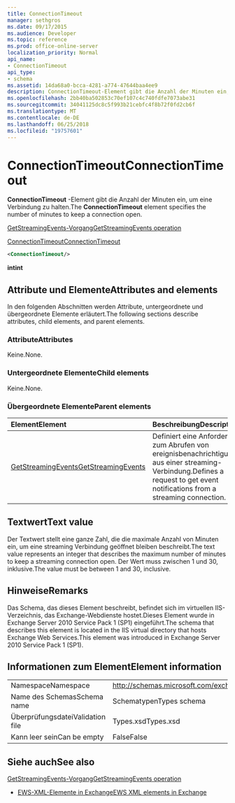 ```yaml
---
title: ConnectionTimeout
manager: sethgros
ms.date: 09/17/2015
ms.audience: Developer
ms.topic: reference
ms.prod: office-online-server
localization_priority: Normal
api_name:
- ConnectionTimeout
api_type:
- schema
ms.assetid: 14da68a0-bcca-4281-a774-47644baa4ee9
description: ConnectionTimeout-Element gibt die Anzahl der Minuten ein, um eine Verbindung zu halten.
ms.openlocfilehash: 2bb40ba502853c70ef107c4c740fdfe7073abe31
ms.sourcegitcommit: 34041125dc8c5f993b21cebfc4f8b72f0fd2cb6f
ms.translationtype: MT
ms.contentlocale: de-DE
ms.lasthandoff: 06/25/2018
ms.locfileid: "19757601"
---
```

# <a name="connectiontimeout"></a><span data-ttu-id="b5644-103">ConnectionTimeout</span><span class="sxs-lookup"><span data-stu-id="b5644-103">ConnectionTimeout</span></span>

<span data-ttu-id="b5644-104">**ConnectionTimeout** -Element gibt die Anzahl der Minuten ein, um eine Verbindung zu halten.</span><span class="sxs-lookup"><span data-stu-id="b5644-104">The **ConnectionTimeout** element specifies the number of minutes to keep a connection open.</span></span> 
  
[<span data-ttu-id="b5644-105">GetStreamingEvents-Vorgang</span><span class="sxs-lookup"><span data-stu-id="b5644-105">GetStreamingEvents operation</span></span>](getstreamingevents-operation.md)
  
[<span data-ttu-id="b5644-106">ConnectionTimeout</span><span class="sxs-lookup"><span data-stu-id="b5644-106">ConnectionTimeout</span></span>](connectiontimeout.md)
  
```xml
<ConnectionTimeout/>
```

 <span data-ttu-id="b5644-107">**int**</span><span class="sxs-lookup"><span data-stu-id="b5644-107">**int**</span></span>
## <a name="attributes-and-elements"></a><span data-ttu-id="b5644-108">Attribute und Elemente</span><span class="sxs-lookup"><span data-stu-id="b5644-108">Attributes and elements</span></span>

<span data-ttu-id="b5644-109">In den folgenden Abschnitten werden Attribute, untergeordnete und übergeordnete Elemente erläutert.</span><span class="sxs-lookup"><span data-stu-id="b5644-109">The following sections describe attributes, child elements, and parent elements.</span></span>
  
### <a name="attributes"></a><span data-ttu-id="b5644-110">Attribute</span><span class="sxs-lookup"><span data-stu-id="b5644-110">Attributes</span></span>

<span data-ttu-id="b5644-111">Keine.</span><span class="sxs-lookup"><span data-stu-id="b5644-111">None.</span></span>
  
### <a name="child-elements"></a><span data-ttu-id="b5644-112">Untergeordnete Elemente</span><span class="sxs-lookup"><span data-stu-id="b5644-112">Child elements</span></span>

<span data-ttu-id="b5644-113">Keine.</span><span class="sxs-lookup"><span data-stu-id="b5644-113">None.</span></span>
  
### <a name="parent-elements"></a><span data-ttu-id="b5644-114">Übergeordnete Elemente</span><span class="sxs-lookup"><span data-stu-id="b5644-114">Parent elements</span></span>

|<span data-ttu-id="b5644-115">**Element**</span><span class="sxs-lookup"><span data-stu-id="b5644-115">**Element**</span></span>|<span data-ttu-id="b5644-116">**Beschreibung**</span><span class="sxs-lookup"><span data-stu-id="b5644-116">**Description**</span></span>|
|:-----|:-----|
|[<span data-ttu-id="b5644-117">GetStreamingEvents</span><span class="sxs-lookup"><span data-stu-id="b5644-117">GetStreamingEvents</span></span>](getstreamingevents.md) <br/> |<span data-ttu-id="b5644-118">Definiert eine Anforderung zum Abrufen von ereignisbenachrichtigungen aus einer streaming-Verbindung.</span><span class="sxs-lookup"><span data-stu-id="b5644-118">Defines a request to get event notifications from a streaming connection.</span></span>  <br/> |
   
## <a name="text-value"></a><span data-ttu-id="b5644-119">Textwert</span><span class="sxs-lookup"><span data-stu-id="b5644-119">Text value</span></span>

<span data-ttu-id="b5644-120">Der Textwert stellt eine ganze Zahl, die die maximale Anzahl von Minuten ein, um eine streaming Verbindung geöffnet bleiben beschreibt.</span><span class="sxs-lookup"><span data-stu-id="b5644-120">The text value represents an integer that describes the maximum number of minutes to keep a streaming connection open.</span></span> <span data-ttu-id="b5644-121">Der Wert muss zwischen 1 und 30, inklusive.</span><span class="sxs-lookup"><span data-stu-id="b5644-121">The value must be between 1 and 30, inclusive.</span></span>
  
## <a name="remarks"></a><span data-ttu-id="b5644-122">Hinweise</span><span class="sxs-lookup"><span data-stu-id="b5644-122">Remarks</span></span>

<span data-ttu-id="b5644-123">Das Schema, das dieses Element beschreibt, befindet sich im virtuellen IIS-Verzeichnis, das Exchange-Webdienste hostet.Dieses Element wurde in Exchange Server 2010 Service Pack 1 (SP1) eingeführt.</span><span class="sxs-lookup"><span data-stu-id="b5644-123">The schema that describes this element is located in the IIS virtual directory that hosts Exchange Web Services.This element was introduced in Exchange Server 2010 Service Pack 1 (SP1).</span></span>
  
## <a name="element-information"></a><span data-ttu-id="b5644-124">Informationen zum Element</span><span class="sxs-lookup"><span data-stu-id="b5644-124">Element information</span></span>

|||
|:-----|:-----|
|<span data-ttu-id="b5644-125">Namespace</span><span class="sxs-lookup"><span data-stu-id="b5644-125">Namespace</span></span>  <br/> |http://schemas.microsoft.com/exchange/services/2006/types  <br/> |
|<span data-ttu-id="b5644-126">Name des Schemas</span><span class="sxs-lookup"><span data-stu-id="b5644-126">Schema name</span></span>  <br/> |<span data-ttu-id="b5644-127">Schematypen</span><span class="sxs-lookup"><span data-stu-id="b5644-127">Types schema</span></span>  <br/> |
|<span data-ttu-id="b5644-128">Überprüfungsdatei</span><span class="sxs-lookup"><span data-stu-id="b5644-128">Validation file</span></span>  <br/> |<span data-ttu-id="b5644-129">Types.xsd</span><span class="sxs-lookup"><span data-stu-id="b5644-129">Types.xsd</span></span>  <br/> |
|<span data-ttu-id="b5644-130">Kann leer sein</span><span class="sxs-lookup"><span data-stu-id="b5644-130">Can be empty</span></span>  <br/> |<span data-ttu-id="b5644-131">False</span><span class="sxs-lookup"><span data-stu-id="b5644-131">False</span></span>  <br/> |
   
## <a name="see-also"></a><span data-ttu-id="b5644-132">Siehe auch</span><span class="sxs-lookup"><span data-stu-id="b5644-132">See also</span></span>



[<span data-ttu-id="b5644-133">GetStreamingEvents-Vorgang</span><span class="sxs-lookup"><span data-stu-id="b5644-133">GetStreamingEvents operation</span></span>](getstreamingevents-operation.md)


- [<span data-ttu-id="b5644-134">EWS-XML-Elemente in Exchange</span><span class="sxs-lookup"><span data-stu-id="b5644-134">EWS XML elements in Exchange</span></span>](ews-xml-elements-in-exchange.md)


